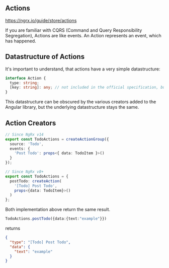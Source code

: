 ## Actions

https://ngrx.io/guide/store/actions

If you are familiar with CQRS (Command and Query Responsibility Segregation), Actions are like events. An Action represents an event, which has happened.

## Datastructure of Actions

It's important to understand, that actions have a very simple datastructure:

```typescript
interface Action {
  type: string;
  [key: string]: any; // not included in the official specification, but added here to show that additional properties can be added to an action
}
```

This datastructure can be obscured by the various creators added to the Angular library, but the underlying datastructure stays the same.

## Action Creators

```typescript
// Since NgRx v14
export const TodoActions = createActionGroup({
  source: 'Todo',
  events: {
    'Post Todo': props<{ data: TodoItem }>()
  }
});
```
```typescript
// Since NgRx v8+
export const TodoActions = {
  postTodo: createAction(
    '[Todo] Post Todo',
    props<{data: TodoItem}>()
  )
};
```

Both implementation above return the same result. 

```typescript
TodoActions.postTodo({data:{text:"example"}})
```

returns

```json
{
  "type": "[Todo] Post Todo",
  "data": {
    "text": "example"
  }
}
```
